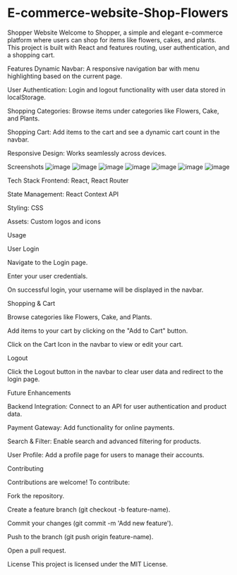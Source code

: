 
# E-commerce-website-Shop-Flowers
Shopper Website
Welcome to Shopper, a simple and elegant e-commerce platform where users can shop for items like flowers, cakes, and plants. This project is built with React and features routing, user authentication, and a shopping cart.

Features
Dynamic Navbar: A responsive navigation bar with menu highlighting based on the current page.

User Authentication: Login and logout functionality with user data stored in localStorage.

Shopping Categories: Browse items under categories like Flowers, Cake, and Plants.

Shopping Cart: Add items to the cart and see a dynamic cart count in the navbar.

Responsive Design: Works seamlessly across devices.

Screenshots
![image](https://github.com/user-attachments/assets/d661cc11-7960-498e-9069-f9129b94d679)
![image](https://github.com/user-attachments/assets/31043007-2a6e-4c7e-84f7-e26a0d2917d0)
![image](https://github.com/user-attachments/assets/5544cada-5751-4c5f-8247-e19ea6121c42)
![image](https://github.com/user-attachments/assets/36ea58ff-2277-477e-8b97-8146f5092412)
![image](https://github.com/user-attachments/assets/489d5f88-a040-4314-bc28-8ba59c984514)
![image](https://github.com/user-attachments/assets/1d36432c-aa79-411c-9c1e-fd704d0e60d5)
![image](https://github.com/user-attachments/assets/638dcf0b-19b2-4af7-8fae-41a08adb7bb2)


Tech Stack
Frontend: React, React Router

State Management: React Context API

Styling: CSS

Assets: Custom logos and icons

Usage

User Login

Navigate to the Login page.

Enter your user credentials.

On successful login, your username will be displayed in the navbar.

Shopping & Cart

Browse categories like Flowers, Cake, and Plants.

Add items to your cart by clicking on the "Add to Cart" button.

Click on the Cart Icon in the navbar to view or edit your cart.

Logout

Click the Logout button in the navbar to clear user data and redirect to the login page.

Future Enhancements

Backend Integration: Connect to an API for user authentication and product data.

Payment Gateway: Add functionality for online payments.

Search & Filter: Enable search and advanced filtering for products.

User Profile: Add a profile page for users to manage their accounts.

Contributing

Contributions are welcome! To contribute:

Fork the repository.

Create a feature branch (git checkout -b feature-name).

Commit your changes (git commit -m 'Add new feature').

Push to the branch (git push origin feature-name).

Open a pull request.

License
This project is licensed under the MIT License.
